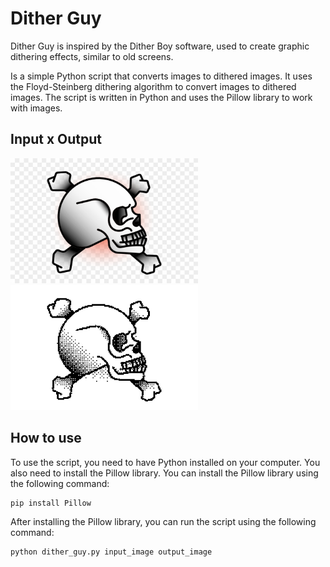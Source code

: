 # Dither Guy 
Dither Guy is inspired by the Dither Boy software, used to create graphic dithering effects, similar to old screens.


Is a simple Python script that converts images to dithered images.  It uses the Floyd-Steinberg dithering algorithm to convert images to dithered images. The script is written in Python and uses the Pillow library to work with images.

## Input x Output
<img src="input_images/skull.png" alt="Texto alternativo" width="300" height="200">
<img src="output/skull.png" alt="Texto alternativo" width="300" height="200">

## How to use
To use the script, you need to have Python installed on your computer. You also need to install the Pillow library. You can install the Pillow library using the following command:

```bash
pip install Pillow
```

After installing the Pillow library, you can run the script using the following command:

```bash
python dither_guy.py input_image output_image
```

